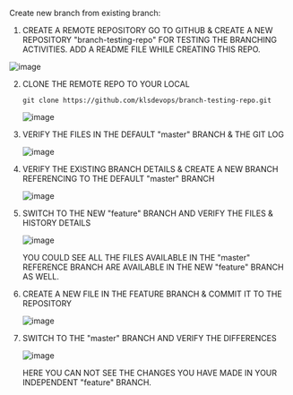 Create new branch from existing branch:

1.	CREATE A REMOTE REPOSITORY
			GO TO GITHUB & CREATE A NEW REPOSITORY "branch-testing-repo" FOR TESTING THE BRANCHING ACTIVITIES.
			ADD A README FILE WHILE CREATING THIS REPO.

![image](https://user-images.githubusercontent.com/90503660/153120253-ef3458d4-ebeb-43ef-812c-d0898d6178a7.png)

  2. CLONE THE REMOTE REPO TO YOUR LOCAL

     ```
     git clone https://github.com/klsdevops/branch-testing-repo.git
     ```
     
     ![image](https://user-images.githubusercontent.com/90503660/153120415-eb0da281-e683-4ecf-94d3-d257688e1761.png)

  3. VERIFY THE FILES IN THE DEFAULT "master" BRANCH & THE GIT LOG

     ![image](https://user-images.githubusercontent.com/90503660/153120584-4b19dd55-acfc-4c10-8949-911cc4c307c0.png)

  4. VERIFY THE EXISTING BRANCH DETAILS & CREATE A NEW BRANCH REFERENCING TO THE DEFAULT "master" BRANCH

     ![image](https://user-images.githubusercontent.com/90503660/153120967-9f537caf-7dae-4a36-afab-7765e76bfcd2.png)

  5. SWITCH TO THE NEW "feature" BRANCH AND VERIFY THE FILES & HISTORY DETAILS

     ![image](https://user-images.githubusercontent.com/90503660/153121194-021f59cb-f575-406b-8d14-6cf3cc7403ca.png)

     YOU COULD SEE ALL THE FILES AVAILABLE IN THE "master" REFERENCE BRANCH ARE AVAILABLE IN THE NEW "feature" BRANCH AS WELL.
     
  6. CREATE A NEW FILE IN THE FEATURE BRANCH & COMMIT IT TO THE REPOSITORY

     ![image](https://user-images.githubusercontent.com/90503660/153121687-d51d0ad1-3314-45fd-9363-79fbdabdd82c.png)

  7. SWITCH TO THE "master" BRANCH AND VERIFY THE DIFFERENCES

     ![image](https://user-images.githubusercontent.com/90503660/153121893-e199ed5c-9560-48c3-9954-d48024e86ed0.png)
     
     HERE YOU CAN NOT SEE THE CHANGES YOU HAVE MADE IN YOUR INDEPENDENT "feature" BRANCH.
     

    

     
